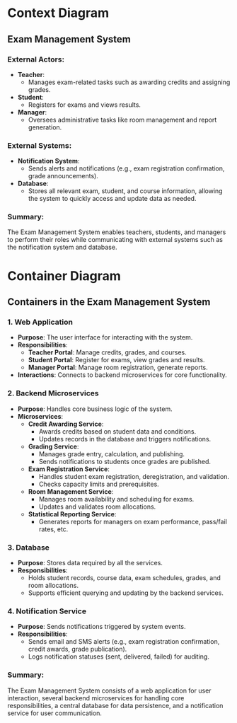 # Context Diagram

## Exam Management System

### External Actors:
- **Teacher**: 
  - Manages exam-related tasks such as awarding credits and assigning grades.
- **Student**: 
  - Registers for exams and views results.
- **Manager**: 
  - Oversees administrative tasks like room management and report generation.

### External Systems:
- **Notification System**: 
  - Sends alerts and notifications (e.g., exam registration confirmation, grade announcements).
- **Database**: 
  - Stores all relevant exam, student, and course information, allowing the system to quickly access and update data as needed.

### Summary:
The Exam Management System enables teachers, students, and managers to perform their roles while communicating with external systems such as the notification system and database.

# Container Diagram

## Containers in the Exam Management System

### 1. Web Application
- **Purpose**: The user interface for interacting with the system.
- **Responsibilities**:
  - **Teacher Portal**: Manage credits, grades, and courses.
  - **Student Portal**: Register for exams, view grades and results.
  - **Manager Portal**: Manage room registration, generate reports.
- **Interactions**: Connects to backend microservices for core functionality.

### 2. Backend Microservices
- **Purpose**: Handles core business logic of the system.
- **Microservices**:
  - **Credit Awarding Service**:
    - Awards credits based on student data and conditions.
    - Updates records in the database and triggers notifications.
  - **Grading Service**:
    - Manages grade entry, calculation, and publishing.
    - Sends notifications to students once grades are published.
  - **Exam Registration Service**:
    - Handles student exam registration, deregistration, and validation.
    - Checks capacity limits and prerequisites.
  - **Room Management Service**:
    - Manages room availability and scheduling for exams.
    - Updates and validates room allocations.
  - **Statistical Reporting Service**:
    - Generates reports for managers on exam performance, pass/fail rates, etc.
  
### 3. Database
- **Purpose**: Stores data required by all the services.
- **Responsibilities**:
  - Holds student records, course data, exam schedules, grades, and room allocations.
  - Supports efficient querying and updating by the backend services.

### 4. Notification Service
- **Purpose**: Sends notifications triggered by system events.
- **Responsibilities**:
  - Sends email and SMS alerts (e.g., exam registration confirmation, credit awards, grade publication).
  - Logs notification statuses (sent, delivered, failed) for auditing.

### Summary:
The Exam Management System consists of a web application for user interaction, several backend microservices for handling core responsibilities, a central database for data persistence, and a notification service for user communication.
